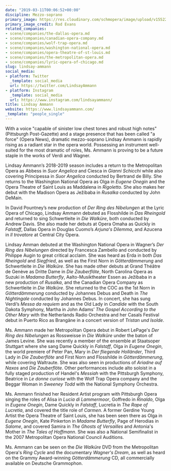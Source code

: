 ```yaml
---
date: "2019-03-11T00:06:52+00:00"
discipline: Mezzo-soprano
primary_image: https://res.cloudinary.com/schmopera/image/upload/v1552262509/media/2019/03/LindsayAmmann.jpg
primary_image_credit: Rod Evans
related_companies:
- scene/companies/the-dallas-opera.md
- scene/companies/canadian-opera-company.md
- scene/companies/wolf-trap-opera.md
- scene/companies/washington-national-opera.md
- scene/companies/opera-theatre-of-st-louis.md
- scene/companies/the-metropolitan-opera.md
- scene/companies/lyric-opera-of-chicago.md
slug: lindsay-ammann
social_media:
- platform: Twitter
  _template: social_media
  url: https://twitter.com/LindsayAmmann
- platform: Instagram
  _template: social_media
  url: https://www.instagram.com/lindsayammann/
title: Lindsay Ammann
website: https://www.lindsayammann.com/
_template: "people_single"
---
```

With a voice "capable of sinister low chest tones and robust high notes" (Pittsburgh Post-Gazette) and a stage presence that has been called "a force" (Opera News), dramatic mezzo-soprano Lindsay Ammann is rapidly rising as a radiant star in the opera world. Possessing an instrument well-suited for the most dramatic of roles, Ms. Ammann is proving to be a future staple in the works of Verdi and Wagner.  
  
Lindsay Ammann’s 2018-2019 season includes a return to the Metropolitan Opera as Abbess in _Suor Angelica_ and Ciesca in _Gianni Schicchi_ while also covering Principessa in _Suor Angelica_ conducted by Bertrand de Billy. She returns to the Washington National Opera as Olga in _Eugene Onegin_ and the Opera Theatre of Saint Louis as Maddalena in _Rigoletto_. She also makes her debut with the Madison Opera as Ježibaba in _Rusalka_ conducted by John DeMain.  
  
In David Pountney’s new production of _Der Ring des Nibelungen_ at the Lyric Opera of Chicago, Lindsay Ammann debuted as Flosshilde in _Das Rheingold_ and returned to sing Schwertleite in _Die Walküre_, both conducted by Andrew Davis. She also made her debuts at Opera Omaha as Quickly in _Falstaff_, Dallas Opera in Douglas Cuomo’s _Arjuna's Dilemma_, and Azucena in _Il trovatore_ at Central City Opera.  
  
Lindsay Amman debuted at the Washington National Opera in Wagner’s _Der Ring des Nibelungen_ directed by Francesca Zambello and conducted by Philippe Augin to great critical acclaim. She was heard as Erda in both _Das Rheingold_ and _Siegfried_, as well as the First Norn in _Götterdämmerung_ and Schwertleite in _Die Walküre_. She has made other debuts at Grand Théâtre de Genève as Dritte Dame in _Die Zauberflöte_, North Carolina Opera as Suzuki in _Madama Butterfly_, Aalto-Musiktheater Essen as Ježibaba in a new production of _Rusalka_, and the Canadian Opera Company as Schwertleite in _Die Walküre_. She returned to the COC as the 1st Norn in _Götterdämmerung_ conducted by Johannes Debus and Death in _The Nightingale_ conducted by Johannes Debus. In concert, she has sung Verdi’s _Messa da requiem_ and as the Old Lady in _Candide_ with the South Dakota Symphony, Martha in John Adams’ _The Gospel According to the Other Mary_ with the Netherlands Radio Orchestra and her Casals Festival debut in Puerto Rico as Brangäne in a concert version of _Tristan und Isolde_.   
  
Ms. Ammann made her Metropolitan Opera debut in Robert LePage's _Der Ring des Nibelungen_ as Rossweisse in _Die Walküre_ under the baton of James Levine. She was recently a member of the ensemble at Staatsoper Stuttgart where she sang Dame Quickly in _Falstaff_, Olga in _Eugene Onegin_, the world premiere of Peter Pan, Mary in _Der fliegende Holländer_, Third Lady in _Die Zauberflöte_ and First Norn and Flosshilde in _Götterdämmerung_, while covering Waltraute. She was also seen in productions of _Ariadne auf Naxos_ and _Die Zauberflöte_. Other performances include alto soloist in a fully staged production of Handel's _Messiah_ with the Pittsburgh Symphony, Beatrice in _Le donne curiose_ with the Wolf Trap Opera company and the Beggar Woman in _Sweeney Todd_ with the National Symphony Orchestra.   
  
Ms. Ammann finished her Resident Artist program with Pittsburgh Opera singing the roles of Alisa in _Lucia di Lammermoor_, Goffredo in _Rinaldo_, Olga in _Eugene Onegin_, Dame Quickly in _Falstaff_, Lucretia in _The Rape of Lucretia_, and covered the title role of _Carmen_. A former Gerdine Young Artist the Opera Theatre of Saint Louis, she has been seen there as Olga in _Eugene Onegin_, Kate Pinkerton in _Madame Butterfly_, Page of Herodias in _Salome_, and covered Samira in _The Ghosts of Versailles_ and Antonia's Mother in _The Tales of Hoffmann_. She was also a National Semifinalist in the 2007 Metropolitan Opera National Council Auditions.  
  
Ms. Ammann can be seen on the _Die Walküre_ DVD from the Metropolitan Opera's _Ring Cycle_ and the documentary _Wagner's Dream_, as well as heard on the Grammy Award-winning _Götterdämmerung_ CD, all commercially available on Deutsche Grammophon.